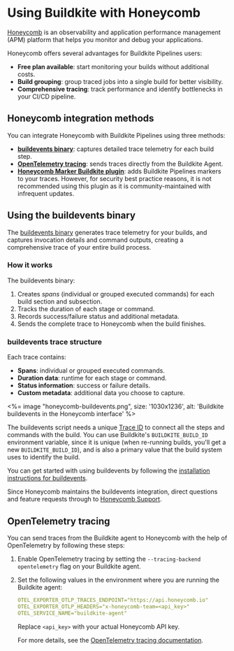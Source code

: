 # Using Buildkite with Honeycomb

[Honeycomb](https://www.honeycomb.io/) is an observability and application performance management (APM) platform that helps you monitor and debug your applications.

Honeycomb offers several advantages for Buildkite Pipelines users:

- **Free plan available**: start monitoring your builds without additional costs.
- **Build grouping**: group traced jobs into a single build for better visibility.
- **Comprehensive tracing**: track performance and identify bottlenecks in your CI/CD pipeline.

## Honeycomb integration methods

You can integrate Honeycomb with Buildkite Pipelines using three methods:

- [**buildevents binary**](https://github.com/honeycombio/buildevents): captures detailed trace telemetry for each build step.
- [**OpenTelemetry tracing**](/docs/pipelines/integrations/observability/opentelemetry#opentelemetry-tracing-notification-service-honeycomb): sends traces directly from the Buildkite Agent.
- [**Honeycomb Marker Buildkite plugin**](https://www.honeycomb.io/integration/buildkite-markers): adds Buildkite Pipelines markers to your traces. However, for security best practice reasons, it is not recommended using this plugin as it is community-maintained with infrequent updates.

## Using the buildevents binary

The [buildevents binary](https://github.com/honeycombio/buildevents) generates trace telemetry for your builds, and captures invocation details and command outputs, creating a comprehensive trace of your entire build process.

### How it works

The buildevents binary:

1. Creates _spans_ (individual or grouped executed commands) for each build section and subsection.
1. Tracks the duration of each stage or command.
1. Records success/failure status and additional metadata.
1. Sends the complete trace to Honeycomb when the build finishes.

### buildevents trace structure

Each trace contains:

- **Spans**: individual or grouped executed commands.
- **Duration data**: runtime for each stage or command.
- **Status information**: success or failure details.
- **Custom metadata**: additional data you choose to capture.

<%= image "honeycomb-buildevents.png", size: '1030x1236', alt: 'Buildkite buildevents in the Honeycomb interface' %>

The buildevents script needs a unique [Trace ID](https://github.com/honeycombio/buildevents?tab=readme-ov-file#trace-identifier) to connect all the steps and commands with the build. You can use Buildkite's `BUILDKITE_BUILD_ID` environment variable, since it is unique (when re-running builds, you'll get a new `BUILDKITE_BUILD_ID`), and is also a primary value that the build system uses to identify the build.

You can get started with using buildevents by following the [installation instructions for buildevents](https://github.com/honeycombio/buildevents?tab=readme-ov-file#installation).

Since Honeycomb maintains the buildevents integration, direct questions and feature requests through to [Honeycomb Support](https://www.honeycomb.io/support).

## OpenTelemetry tracing

You can send traces from the Buildkite agent to Honeycomb with the help of OpenTelemetry by following these steps:

1. Enable OpenTelemetry tracing by setting the `--tracing-backend opentelemetry` flag on your Buildkite agent.

1. Set the following values in the environment where you are running the Buildkite agent:

    ```yaml
    OTEL_EXPORTER_OTLP_TRACES_ENDPOINT="https://api.honeycomb.io"
    OTEL_EXPORTER_OTLP_HEADERS="x-honeycomb-team=<api_key>"
    OTEL_SERVICE_NAME="buildkite-agent"
    ```

    Replace `<api_key>` with your actual Honeycomb API key.

    For more details, see the [OpenTelemetry tracing documentation](/docs/agent/v3/tracing#using-opentelemetry-tracing).
